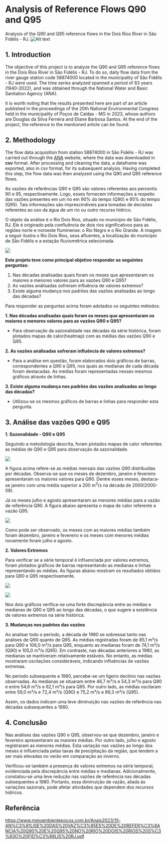 # Analysis of Reference Flows Q90 and Q95
Analysis of the Q90 and Q95 reference flows in the Dois Rios River in São Fidélis - RJ.
![Alt text](https://github.com/douglassferreira/Analise-de-Vaz-es-Q90-e-Q95/blob/main/img/Rio-Dois-Rios-em-Sao-Fidelis-1.jpg)

## 1. Introduction
The objective of this project is to analyze the Q90 and Q95 reference flows in the Dois Rios River in São Fidélis - RJ. To do so, daily flow data from the river gauge station code 58874000 located in the municipality of São Fidélis - RJ were used. The time series analyzed spanned a period of 83 years (1940-2022), and was obtained through the National Water and Basic Sanitation Agency (ANA).

It is worth noting that the results presented here are part of an article published in the proceedings of the 20th National Environmental Congress held in the municipality of Poços de Caldas - MG in 2023, whose authors are Douglas da Silva Ferreira and Eliane Barbosa Santos. At the end of the project, the reference to the mentioned article can be found.

## 2. Methodology
The flow data acquisition from station 58874000 in São Fidélis - RJ was carried out through the [ANA](https://www.snirh.gov.br/hidroweb-mobile/mapa) website, where the data was downloaded in **csv** format.  After processing and cleaning the data, a dataframe was exported, also in csv format, for its subsequent analysis. Having completed this step, the flow data was then analyzed using the Q90 and Q95 reference flows.

As vazões de referências Q90 e Q95 são valores referentes aos percentis 90 e 95, respectivamente. Logo, esses fornecem informações a respeito das vazões presentes em um rio em 90% do tempo (Q90) e 95% do tempo (Q95). Tais informações são imprescindíveis para tomadas de decisões referentes ao uso da água de um rio ou outro recurso hídrico.   

O objeto da análise é o Rio Dois Rios, situado no município de São Fidélis, RJ. Ele é originado pela confluência de dois rios significativos para as regiões norte e noroeste fluminense: o Rio Negro e o Rio Grande. A imagem a seguir ilustra o Rio Dois Rios, seus afluentes, a localização do município de São Fidélis e a estação fluviométrica selecionada.

![](https://github.com/douglassferreira/Analise-de-Vaz-es-Q90-e-Q95/blob/main/img/Bacia%20Dois%20Rios.png)

**Este projeto teve como principal objetivo responder as seguintes perguntas:**
1. Nas décadas analisadas quais foram os meses que apresentaram os maiores e menores valores para as vazões Q90 e Q95?
1. As vazões análisadas sofreram influência de valores extremos?
1. Existe alguma mudança nos padrões das vazões analisadas ao longo das décadas?

Para responder as perguntas acima foram adotados os seguintes métodos:

**1. Nas décadas analisadas quais foram os meses que apresentaram os maiores e menores valores para as vazões Q90 e Q95?**
- Para observação da sazonalidade nas décadas da série histórica, foram plotados mapas de calor(heatmap) com as médias das vazões Q90 e Q95.
  
**2. As vazões análisadas sofreram influência de valores extremos?**
  - Para a análise em questão, foram elaborados dois gráficos de barras, correspondentes a Q90 e Q95, nos quais as medianas de cada década foram destacadas. As médias foram representadas nesses mesmos gráficos através de linhas.

**3. Existe alguma mudança nos padrões das vazões analisadas ao longo das décadas?**
  - Utilizou-se os mesmos gráficos de barras e linhas para responder esta pergunta. 

## 3. Análise das vazões Q90 e Q95
**1. Sazonalidade - Q90 e Q95** 

Seguindo a metodologia descrita, foram plotados mapas de calor referentes as médias de Q90 e Q95 para observação da sazonalidade. 

![](https://github.com/douglassferreira/Analise-de-Vaz-es-Q90-e-Q95/blob/main/img/Heatmap_90.png)

A figura acima refere-se as médias mensais das vazões Q90 distribuídas por décadas. Observa-se que os meses de dezembro, janeiro e fevereiro apresentaram os maiores valores para Q90. Dentre esses meses, destaca-se janeiro com uma média superior a 200 m<sup>3</sup>/s na década de 2000(2000-09).  

Já os meses julho e agosto apresentaram as menores médias para a vazão de referência Q90. A figura abaixo apresenta o mapa de calor referente a vazão Q95. 

![](https://github.com/douglassferreira/Analise-de-Vaz-es-Q90-e-Q95/blob/main/img/Heatmap_Q95.png)

Como pode ser observado, os meses com as maiores médias também foram dezembro, janeiro e fevereiro e os meses com menores médias novamente foram julho e agosto. 


**2. Valores Extremos**

Para verificar se a série temporal é influenciada por valores extremos, foram plotados gráficos de barras representando as medianas e linhas representando as médias. As figuras abaixo mostram os resultados obtidos para Q90 e Q95 respectivamente. 

![](https://github.com/douglassferreira/Analise-de-Vaz-es-Q90-e-Q95/blob/main/img/Mensal_Q90.png)

![](https://github.com/douglassferreira/Analise-de-Vaz-es-Q90-e-Q95/blob/main/img/Mensa_Q95.png)

Nos dois gráficos verifica-se uma forte discrepância entre as médias e medianas de Q90 e Q95 ao longo das décadas, o que sugere a existência de valores extremos na série histórica.  

**3. Mudanças nos padrões das vazões**

Ao analisar todo o período, a década de 1980 se sobressai tanto nas análises de Q90 quanto de Q95. As médias registradas foram de 85,1 m³/s para Q90 e 106,0 m³/s para Q95, enquanto as medianas foram de 74,1 m³/s (Q90) e 105,0 m³/s (Q95). Em contraste, nas décadas anteriores a 1980, as medianas se mantiveram relativamente estáveis. No entanto, as médias mostraram oscilações consideráveis, indicando influências de vazões extremas.

No período subsequente a 1980, percebe-se um ligeiro declínio nas vazões observadas. As medianas se situaram entre 46,7 m³/s e 54,3 m³/s para Q90 e entre 54,6 m³/s e 62,1 m³/s para Q95. Por outro lado, as médias oscilaram entre 59,0 m³/s e 72,4 m³/s (Q90) e 75,2 m³/s e 89,3 m³/s (Q95).

Assim, os dados indicam uma leve diminuição nas vazões de referência nas décadas subsequentes a 1980.

## 4. Conclusão

Nas análises das vazões Q90 e Q95, observou-se que dezembro, janeiro e fevereiro apresentaram as maiores médias. Por outro lado, julho e agosto registraram as menores médias. Esta variação nas vazões ao longo dos meses é influenciada pelas taxas de precipitação da região, que tendem a ser mais elevadas no verão em comparação ao inverno.

Verificou-se também a presença de valores extremos na série temporal, evidenciada pela discrepância entre médias e medianas. Adicionalmente, constatou-se uma leve redução nas vazões de referência nas décadas subsequentes a 1980. Portanto, essa diminuição de vazão, aliada às variações sazonais, pode afetar atividades que dependem dos recursos hídricos.

## Referência

https://www.meioambientepocos.com.br/Anais2023/15-AN%C3%81LISE%20DAS%20VAZ%C3%95ES%20DE%20REFER%C3%8ANCIA%20Q90%20E%20Q95%20NO%20RIO%20DOIS%20RIOS%20S%C3%83O%20FID%C3%89LIS%20RJ.pdf
